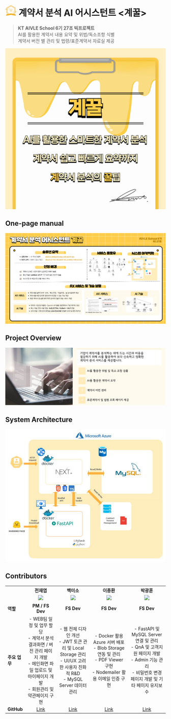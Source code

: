 <h1><img src="./public/logo.png" alt="이미지 설명" width="35"> 계약서 분석 AI 어시스턴트 <계꿀></h1>

> **KT AIVLE School 6기 27조 빅프로젝트**  
> AI를 활용한 계약서 내용 요약 및 위법/독소조항 식별  
> 계약서 버전 별 관리 및 법령/표준계약서 자료실 제공  



![Thumbnail](./public/explain/썸네일.jpg)

## One-page manual
![Manual](./public/explain/1P%20설명서.jpg)

## Project Overview
![Overview](./public/explain/overview.PNG)

## System Architecture
![Architecture](./public/explain/architecture.PNG)

## Contributors

<table align="center">
  <tr>
    <th style="text-align:center"> </th>
    <th style="text-align:center">전재엽</th>
    <th style="text-align:center">백미소</th>
    <th style="text-align:center">이종환</th>
    <th style="text-align:center">박광훈</th>
    
  </tr>
  <tr>
    <td></td>
    <td align="center"><img src="https://github.com/swallow8801.png" width="100"></td>
    <td align="center"><img src="https://github.com/Myusol.png" width="100"></td>
    <td align="center"><img src="https://github.com/pince3120.png" width="100"></td>
    <td align="center"><img src="https://github.com/ChamChiii7.png" width="100"></td>
  </tr>
  <tr>
    <td><strong>역할</strong></td>
    <td align="center"><strong>PM / FS Dev</strong></td>
    <td align="center"><strong>FS Dev</strong></td>
    <td align="center"><strong>FS Dev</strong></td>
    <td align="center"><strong>FS Dev</strong></td>
  </tr>
  <tr>
    <td><strong>주요 업무</strong></td>
    <td align="center">
      - WEB팀 일정 및 업무 할당 <br>
      - 계약서 분석 결과화면 / 버전 관리 페이지 개발 <br>
      - 메인화면 파일 업로드 및 마이페이지 개발 <br>
      - 회원관리 및 약관페이지 구현 
    </td>
    <td align="center">
      - 웹 전체 디자인 개선 <br>
      - JWT 토큰 관리 및 Local Storage 관리 <br>
      - UI/UX 고려한 사용자 친화적 R&D <br>
      - MySQL Server 데이터 관리
    </td>
    <td align="center">
      - Docker 활용 Azure 서버 배포 <br>
      - Blob Storage 연동 및 관리 <br>
      - PDF Viewer 구현 <br>
      - Nodemailer 활용 이메일 인증 구현
    </td>
    <td align="center">
      - FastAPI 및 MySQL Server 연결 및 관리<br>
      - QnA 및 고객지원 페이지 개발 <br>
      - Admin 기능 관리 <br>
      - 비밀번호 변경 페이지 개발 및 기타 페이지 유지보수
    </td>
  </tr>
  <tr>
    <td><strong>GitHub</strong></td>
    <td align="center"><a href="https://github.com/swallow8801">Link</a></td>
    <td align="center"><a href="https://github.com/Myusol">Link</a></td>
    <td align="center"><a href="https://github.com/pince3120">Link</a></td>
    <td align="center"><a href="https://github.com/ChamChiii7">Link</a></td>
  </tr>
</table>
